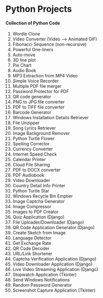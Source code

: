 # Python Projects

#### Collection of Python Code

1. Wordle Clone
2. Video Converter (Video --> Animated GIF)
3. Fibonacci Sequence (non-recursive)
4. Powerful One-liners
5. Auto-move
6. 3D line plot
7. Pie Chart
8. Audio Book
9. MP3 Extraction from MP4 Video
10. Simple Voice Recorder
11. Multiple PDF file merger
12. Password Protector for PDF
13. QR code generator
14. PNG to JPG file converter
15. PDF to TIFF file converter
16. Barcode Generator
17. Windows Installation Details Retriever
18. File Unzipper
19. Song Lyrics Retriever
20. Image Background Remover
21. Python Turtle Flower
22. Spelling Corrector
23. Currency Converter
24. Internet Speed Check
25. Calendar Printer
26. Cloud File Sharing
27. PDF to DOCX converter
28. PDF Audiobook
29. Video Downloader
30. Country Detail Info Printer
31. Python Turtle Star
32. Windows Recycle Bin Emptier
33. Image Captcha Generator
34. Image Compressor
35. Images to PDF Creator
36. Quiz Application (Django)
37. File Uploader/Downloader (Django)
38. QR Code Application Generator (Django)
39. Create Sketch from Image
40. Language Detector
41. Get Exchange Rate
42. QR Code Decoder
43. URL/Link Shortener
44. Captcha Verification Application (Django)
45. Video Downloader Application (Django)
46. Live Video Streaming Application (Django)
47. Stopwatch Application (Tkinter)
48. Send Windows Notifications
49. Random Password Generator
50. Screenshot Capture Application (Tkinter)
